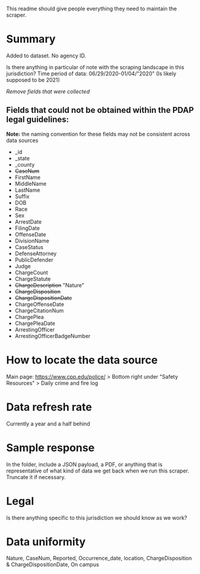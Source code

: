 This readme should give people everything they need to maintain the scraper.

# Summary
Added to dataset. No agency ID.

Is there anything in particular of note with the scraping landscape in this jurisdiction?
Time period of data: 06/29/2020-01/04/"2020" (Is likely supposed to be 2021)

_Remove fields that were collected_
## Fields that could not be obtained within the PDAP legal guidelines:
**Note:** the naming convention for these fields may not be consistent across data sources
* _id
* _state
* _county
* ~~CaseNum~~
* FirstName
* MiddleName
* LastName
* Suffix
* DOB
* Race
* Sex
* ArrestDate
* FilingDate
* OffenseDate
* DivisionName
* CaseStatus
* DefenseAttorney
* PublicDefender
* Judge
* ChargeCount
* ChargeStatute
* ~~ChargeDescription~~ "Nature"
* ~~ChargeDisposition~~
* ~~ChargeDispositionDate~~
* ChargeOffenseDate
* ChargeCitationNum
* ChargePlea
* ChargePleaDate
* ArrestingOfficer
* ArrestingOfficerBadgeNumber

# How to locate the data source
Main page: https://www.cpp.edu/police/ > Bottom right under "Safety Resources" > Daily crime and fire log

# Data refresh rate
Currently a year and a half behind

# Sample response
In the folder, include a JSON payload, a PDF, or anything that is representative of what kind of data we get back when we run this scraper. Truncate it if necessary.

# Legal
Is there anything specific to this jurisdiction we should know as we work?

# Data uniformity
Nature, CaseNum, Reported, Occurrence_date, location, ChargeDisposition & ChargeDispositionDate, On campus
